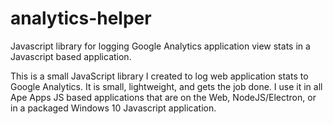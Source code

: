 # analytics-helper
Javascript library for logging Google Analytics application view stats in a Javascript based application.

This is a small JavaScript library I created to log web application stats to Google Analytics.  It is small, lightweight, and gets the job done.  I use it in all Ape Apps JS based applications that are on the Web, NodeJS/Electron, or in a packaged Windows 10 Javascript application.

